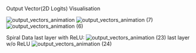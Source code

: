 Output Vector(2D Logits) Visualisation

![output_vectors_animation](https://github.com/maheshyadav007/random_experiements/assets/32334380/e9cc876b-bfff-4214-9978-54d9ab112ec3)
![output_vectors_animation (7)](https://github.com/maheshyadav007/random_experiements/assets/32334380/d2f198e2-6489-41cc-aee2-483505c7cc58)
![output_vectors_animation (6)](https://github.com/maheshyadav007/random_experiements/assets/32334380/633b1b24-6e3c-4fbe-945d-f187cf8904ea)

Spiral Data
last layer with ReLU:
![output_vectors_animation (23)](https://github.com/maheshyadav007/random_experiements/assets/32334380/32827cdc-b350-4eec-8e8c-7a487203f8e7)
last layer w/o ReLU
![output_vectors_animation (24)](https://github.com/maheshyadav007/random_experiements/assets/32334380/79ad4c82-2865-4020-823e-fe226cbcd74a)
